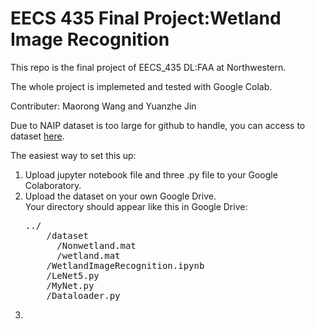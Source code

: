 # EECS 435 Final Project:Wetland Image Recognition

This repo is the final project of EECS_435 DL:FAA at Northwestern.

The whole project is implemeted and tested with Google Colab.

Contributer: Maorong Wang and Yuanzhe Jin

Due to NAIP dataset is too large for github to handle, you can access to dataset [here](https://drive.google.com/open?id=1rzYHHWeeFoArQtmOFaYIB29Gzpo4qUjO).

The easiest way to set this up:

1.  Upload jupyter notebook file and three .py file to your Google Colaboratory.
2.  Upload the dataset on your own Google Drive.  
    Your directory should appear like this in Google Drive:  
    <pre>
    ../  
        /dataset  
          /Nonwetland.mat  
          /wetland.mat  
        /WetlandImageRecognition.ipynb  
        /LeNet5.py  
        /MyNet.py  
        /Dataloader.py  
    </pre>
3.  
